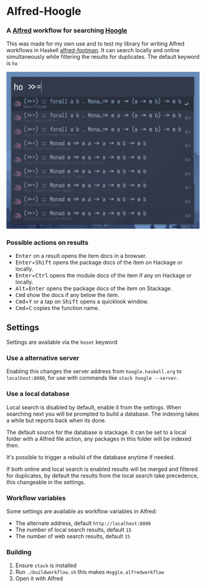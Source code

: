 # Alfred-Hoogle

### A [Alfred](https://www.alfredapp.com) workflow for searching [Hoogle](https://hoogle.haskell.org)

This was made for my own use and to test my library for writing Alfred workflows in Haskell [alfred-footman](https://github.com/meck/alfred-footman). It can search locally and online simultaneously while filtering the results for duplicates. The default keyword is `ho`

![Demo](/docs/Screenshot.png)

### Possible actions on results
* <kbd>Enter</kbd> on a result opens the item docs in a browser.
* <kbd>Enter</kbd>+<kbd>Shift</kbd> opens the package docs of the item on Hackage or locally.
* <kbd>Enter</kbd>+<kbd>Ctrl</kbd> opens the module docs of the item if any on Hackage or locally.
* <kbd>Alt</kbd>+<kbd>Enter</kbd> opens the package docs of the item on Stackage.
* <kbd>Cmd</kbd> show the docs if any below the item. 
* <kbd>Cmd</kbd>+<kbd>Y</kbd> or a tap on <kbd>Shift</kbd> opens a quicklook window.
* <kbd>Cmd</kbd>+<kbd>C</kbd> copies the function name.

## Settings
Settings are available via the `hoset` keyword

### Use a alternative server
Enabling this changes the server address from `hoogle.haskell.org` to `localhost:8080`,
for use with commands like `stack hoogle --server`.

### Use a local database
Local search is disabled by default, enable it from the settings. 
When searching next you will be prompted to build a database.
The indexing takes a while but reports back when its done.

The default source for the database is stackage.
It can be set to a local folder with a Alfred file action,
any packages in this folder will be indexed then.

It's possible to trigger a rebuild of the database anytime if needed.

If both online and local search is enabled results will be merged and filtered for duplicates,
by default the results from the local search take precedence, this changeable in the settings.

### Workflow variables
Some settings are available as workflow variables in Alfred:
- The alternate address, default `http://localhost:8080`
- The number of local search results, default `15`
- The number of web search results, default `15`

### Building
1. Ensure `stack` is installed
2. Run `./buildworkflow.sh` this makes `Hoggle.alfredworkflow`
3. Open it with Alfred

